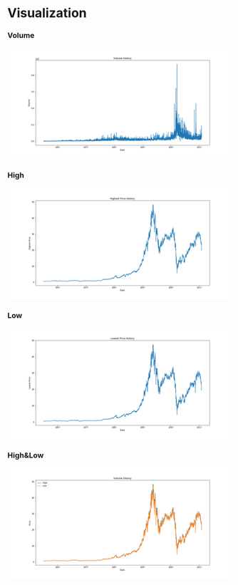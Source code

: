 # Visualization

### Volume

![image](https://github.com/OneCircle1/MengProgram3/blob/master/visualization/png/Volume.png)

### High

![image](https://github.com/OneCircle1/MengProgram3/blob/master/visualization/png/High.png)

### Low

![image](https://github.com/OneCircle1/MengProgram3/blob/master/visualization/png/Low.png)

### High&Low

![image](https://github.com/OneCircle1/MengProgram3/blob/master/visualization/png/HL.png)

